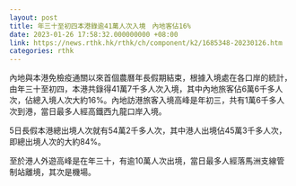 ```yaml
---
layout: post
title: 年三十至初四本港錄逾41萬人次入境　內地客佔16%
date: 2023-01-26 17:58:32.000000000 +08:00
link: https://news.rthk.hk/rthk/ch/component/k2/1685348-20230126.htm
categories: rthk
---
```


內地與本港免檢疫通關以來首個農曆年長假期結束，根據入境處在各口岸的統計，由年三十至初四，本港共錄得41萬7千多人次入境，其中內地旅客佔6萬6千多人次，佔總入境人次大約16%。內地訪港旅客入境高峰是年初三，共有1萬6千多人次到港，當日最多人經高鐵西九龍口岸入境。

5日長假本港總出境人次就有54萬2千多人次，其中港人出境佔45萬3千多人次，即總出境人次的大約84%。

至於港人外遊高峰是在年三十，有逾10萬人次出境，當日最多人經落馬洲支線管制站離境，其次是機場。
